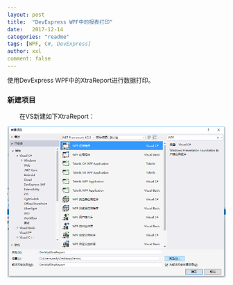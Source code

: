 ```yaml
---
layout: post
title:  "DevExpress WPF中的报表打印"
date:   2017-12-14
categories: "readme"
tags: [WPF, C#, DevExpress]
author: xxl
comment: false
---
```

使用DevExpress WPF中的XtraReport进行数据打印。

### 新建项目
<p style="text-indent: 2em">在VS新建如下XtraReport：</p>
<div style="text-align:center"><img height="auto" src="/assets/images/post/2017/2017-12-14-dev_wpf_xtrareport/new_project.png"/></div>